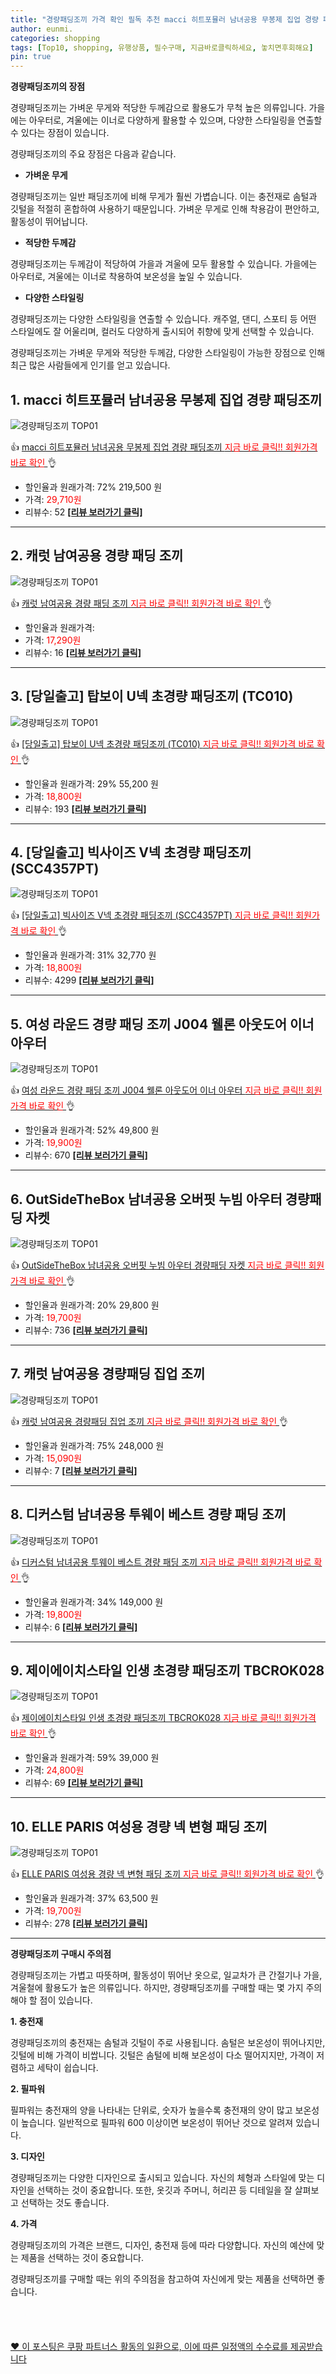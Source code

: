 ```yaml
---
title: "경량패딩조끼 가격 확인 필독 추천 macci 히트포뮬러 남녀공용 무봉제 집업 경량 패딩조끼 비교 장점 구매가이드"
author: eunmi.
categories: shopping
tags: [Top10, shopping, 유행상품, 필수구매, 지금바로클릭하세요, 놓치면후회해요]
pin: true
---
```

**경량패딩조끼의 장점**

경량패딩조끼는 가벼운 무게와 적당한 두께감으로 활용도가 무척 높은 의류입니다. 가을에는 아우터로, 겨울에는 이너로 다양하게 활용할 수 있으며, 다양한 스타일링을 연출할 수 있다는 장점이 있습니다.

경량패딩조끼의 주요 장점은 다음과 같습니다.

* **가벼운 무게**

경량패딩조끼는 일반 패딩조끼에 비해 무게가 훨씬 가볍습니다. 이는 충전재로 솜털과 깃털을 적절히 혼합하여 사용하기 때문입니다. 가벼운 무게로 인해 착용감이 편안하고, 활동성이 뛰어납니다.

* **적당한 두께감**

경량패딩조끼는 두께감이 적당하여 가을과 겨울에 모두 활용할 수 있습니다. 가을에는 아우터로, 겨울에는 이너로 착용하여 보온성을 높일 수 있습니다.

* **다양한 스타일링**

경량패딩조끼는 다양한 스타일링을 연출할 수 있습니다. 캐주얼, 댄디, 스포티 등 어떤 스타일에도 잘 어울리며, 컬러도 다양하게 출시되어 취향에 맞게 선택할 수 있습니다.

경량패딩조끼는 가벼운 무게와 적당한 두께감, 다양한 스타일링이 가능한 장점으로 인해 최근 많은 사람들에게 인기를 얻고 있습니다.

   

## 1. macci 히트포뮬러 남녀공용 무봉제 집업 경량 패딩조끼

![경량패딩조끼 TOP01](https://thumbnail8.coupangcdn.com/thumbnails/remote/230x230ex/image/vendor_inventory/70e6/b53469b8bce04655e9e2a4793b224eca10bdfd83e4c954ae7fac977829d7.png)


👍 [macci 히트포뮬러 남녀공용 무봉제 집업 경량 패딩조끼 <font color=red> 지금 바로 클릭!! 회원가격 바로 확인 </font> ](https://link.coupang.com/re/AFFSDP?lptag=AF3617701&subid=GithubCoopas&pageKey=7678510421&traceid=V0-153&itemId=20503201435&vendorItemId=87623322106) 👌 


- 할인율과 원래가격: 72%  219,500   원
- 가격: <span style='color:red'>29,710원</span>
- 리뷰수: 52  [**[리뷰 보러가기 클릭]**](https://link.coupang.com/re/AFFSDP?lptag=AF3617701&subid=GithubCoopas&pageKey=7678510421&traceid=V0-153&itemId=20503201435&vendorItemId=87623322106)

---


   

## 2. 캐럿 남여공용 경량 패딩 조끼

![경량패딩조끼 TOP01](https://thumbnail6.coupangcdn.com/thumbnails/remote/230x230ex/image/retail/images/40908335188890-9b0c5a3d-f267-4b55-beb9-a5cf7247c455.jpg)


👍 [캐럿 남여공용 경량 패딩 조끼 <font color=red> 지금 바로 클릭!! 회원가격 바로 확인 </font> ](https://link.coupang.com/re/AFFSDP?lptag=AF3617701&subid=GithubCoopas&pageKey=2111547273&traceid=V0-153&itemId=3586763411&vendorItemId=71572558401) 👌 


- 할인율과 원래가격: 
- 가격: <span style='color:red'>17,290원</span>
- 리뷰수: 16  [**[리뷰 보러가기 클릭]**](https://link.coupang.com/re/AFFSDP?lptag=AF3617701&subid=GithubCoopas&pageKey=2111547273&traceid=V0-153&itemId=3586763411&vendorItemId=71572558401)

---


   

## 3. [당일출고] 탑보이 U넥 초경량 패딩조끼 (TC010)

![경량패딩조끼 TOP01](https://thumbnail10.coupangcdn.com/thumbnails/remote/230x230ex/image/vendor_inventory/a923/fef86558279831c8d485c3e24eae9083295e5ae227fa31e2bd20a362456c.jpg)


👍 [[당일출고] 탑보이 U넥 초경량 패딩조끼 (TC010) <font color=red> 지금 바로 클릭!! 회원가격 바로 확인 </font> ](https://link.coupang.com/re/AFFSDP?lptag=AF3617701&subid=GithubCoopas&pageKey=6874863422&traceid=V0-153&itemId=16458458791&vendorItemId=83648557278) 👌 


- 할인율과 원래가격: 29%  55,200   원
- 가격: <span style='color:red'>18,800원</span>
- 리뷰수: 193  [**[리뷰 보러가기 클릭]**](https://link.coupang.com/re/AFFSDP?lptag=AF3617701&subid=GithubCoopas&pageKey=6874863422&traceid=V0-153&itemId=16458458791&vendorItemId=83648557278)

---


   

## 4. [당일출고] 빅사이즈 V넥 초경량 패딩조끼 (SCC4357PT)

![경량패딩조끼 TOP01](https://thumbnail8.coupangcdn.com/thumbnails/remote/230x230ex/image/vendor_inventory/5061/90cdc27950d82ed3f42500b9b2ba5e7915f84db280564cd6fb9aa82f2d56.jpg)


👍 [[당일출고] 빅사이즈 V넥 초경량 패딩조끼 (SCC4357PT) <font color=red> 지금 바로 클릭!! 회원가격 바로 확인 </font> ](https://link.coupang.com/re/AFFSDP?lptag=AF3617701&subid=GithubCoopas&pageKey=7518941758&traceid=V0-153&itemId=19716579123&vendorItemId=3368172505) 👌 


- 할인율과 원래가격: 31%  32,770   원
- 가격: <span style='color:red'>18,800원</span>
- 리뷰수: 4299  [**[리뷰 보러가기 클릭]**](https://link.coupang.com/re/AFFSDP?lptag=AF3617701&subid=GithubCoopas&pageKey=7518941758&traceid=V0-153&itemId=19716579123&vendorItemId=3368172505)

---


   

## 5. 여성 라운드 경량 패딩 조끼 J004 웰론 아웃도어 이너 아우터

![경량패딩조끼 TOP01](https://thumbnail9.coupangcdn.com/thumbnails/remote/230x230ex/image/vendor_inventory/092f/950281356a512e71230a5baf23e6fbcb1f02256f168522089c0d675e2a9b.jpg)


👍 [여성 라운드 경량 패딩 조끼 J004 웰론 아웃도어 이너 아우터 <font color=red> 지금 바로 클릭!! 회원가격 바로 확인 </font> ](https://link.coupang.com/re/AFFSDP?lptag=AF3617701&subid=GithubCoopas&pageKey=6080650618&traceid=V0-153&itemId=11270250345&vendorItemId=71531860022) 👌 


- 할인율과 원래가격: 52%  49,800   원
- 가격: <span style='color:red'>19,900원</span>
- 리뷰수: 670  [**[리뷰 보러가기 클릭]**](https://link.coupang.com/re/AFFSDP?lptag=AF3617701&subid=GithubCoopas&pageKey=6080650618&traceid=V0-153&itemId=11270250345&vendorItemId=71531860022)

---


   

## 6. OutSideTheBox 남녀공용 오버핏 누빔 아우터 경량패딩 자켓

![경량패딩조끼 TOP01](https://thumbnail7.coupangcdn.com/thumbnails/remote/230x230ex/image/vendor_inventory/fe7d/ef65d1c55d623636514fd2ce640a1b55e03714ed2f7d628c8259c4f69ad3.jpg)


👍 [OutSideTheBox 남녀공용 오버핏 누빔 아우터 경량패딩 자켓 <font color=red> 지금 바로 클릭!! 회원가격 바로 확인 </font> ](https://link.coupang.com/re/AFFSDP?lptag=AF3617701&subid=GithubCoopas&pageKey=7712112463&traceid=V0-153&itemId=20675686561&vendorItemId=86739699578) 👌 


- 할인율과 원래가격: 20%  29,800   원
- 가격: <span style='color:red'>19,700원</span>
- 리뷰수: 736  [**[리뷰 보러가기 클릭]**](https://link.coupang.com/re/AFFSDP?lptag=AF3617701&subid=GithubCoopas&pageKey=7712112463&traceid=V0-153&itemId=20675686561&vendorItemId=86739699578)

---


   

## 7. 캐럿 남여공용 경량패딩 집업 조끼

![경량패딩조끼 TOP01](https://thumbnail7.coupangcdn.com/thumbnails/remote/230x230ex/image/retail/images/2702307560147551-beb7b755-e30e-446b-9cd7-d589f1d3a799.jpg)


👍 [캐럿 남여공용 경량패딩 집업 조끼 <font color=red> 지금 바로 클릭!! 회원가격 바로 확인 </font> ](https://link.coupang.com/re/AFFSDP?lptag=AF3617701&subid=GithubCoopas&pageKey=5924645135&traceid=V0-153&itemId=10510535873&vendorItemId=77792176989) 👌 


- 할인율과 원래가격: 75%  248,000   원
- 가격: <span style='color:red'>15,090원</span>
- 리뷰수: 7  [**[리뷰 보러가기 클릭]**](https://link.coupang.com/re/AFFSDP?lptag=AF3617701&subid=GithubCoopas&pageKey=5924645135&traceid=V0-153&itemId=10510535873&vendorItemId=77792176989)

---


   

## 8. 디커스텀 남녀공용 투웨이 베스트 경량 패딩 조끼

![경량패딩조끼 TOP01](https://thumbnail9.coupangcdn.com/thumbnails/remote/230x230ex/image/vendor_inventory/fa27/c57cd1c207d66ad8abcf2f1b3b585ab98fef48dbcce8826bf3f46e533b47.jpg)


👍 [디커스텀 남녀공용 투웨이 베스트 경량 패딩 조끼 <font color=red> 지금 바로 클릭!! 회원가격 바로 확인 </font> ](https://link.coupang.com/re/AFFSDP?lptag=AF3617701&subid=GithubCoopas&pageKey=6778089835&traceid=V0-153&itemId=15931987058&vendorItemId=83189120978) 👌 


- 할인율과 원래가격: 34%  149,000   원
- 가격: <span style='color:red'>19,800원</span>
- 리뷰수: 6  [**[리뷰 보러가기 클릭]**](https://link.coupang.com/re/AFFSDP?lptag=AF3617701&subid=GithubCoopas&pageKey=6778089835&traceid=V0-153&itemId=15931987058&vendorItemId=83189120978)

---


   

## 9. 제이에이치스타일 인생 초경량 패딩조끼 TBCROK028

![경량패딩조끼 TOP01](https://thumbnail10.coupangcdn.com/thumbnails/remote/230x230ex/image/retail/images/7964057161498549-273b7bf3-3239-41e1-801f-3faf21e00b52.jpg)


👍 [제이에이치스타일 인생 초경량 패딩조끼 TBCROK028 <font color=red> 지금 바로 클릭!! 회원가격 바로 확인 </font> ](https://link.coupang.com/re/AFFSDP?lptag=AF3617701&subid=GithubCoopas&pageKey=256607308&traceid=V0-153&itemId=805915841&vendorItemId=72716571179) 👌 


- 할인율과 원래가격: 59%  39,000   원
- 가격: <span style='color:red'>24,800원</span>
- 리뷰수: 69  [**[리뷰 보러가기 클릭]**](https://link.coupang.com/re/AFFSDP?lptag=AF3617701&subid=GithubCoopas&pageKey=256607308&traceid=V0-153&itemId=805915841&vendorItemId=72716571179)

---


   

## 10. ELLE PARIS 여성용 경량 넥 변형 패딩 조끼

![경량패딩조끼 TOP01](https://thumbnail10.coupangcdn.com/thumbnails/remote/230x230ex/image/retail/images/1383039944229339-02b4231d-db41-4bc0-8c72-178aa9e72b38.jpg)


👍 [ELLE PARIS 여성용 경량 넥 변형 패딩 조끼 <font color=red> 지금 바로 클릭!! 회원가격 바로 확인 </font> ](https://link.coupang.com/re/AFFSDP?lptag=AF3617701&subid=GithubCoopas&pageKey=7432579884&traceid=V0-153&itemId=19307404924&vendorItemId=86421731441) 👌 


- 할인율과 원래가격: 37%  63,500   원
- 가격: <span style='color:red'>19,700원</span>
- 리뷰수: 278  [**[리뷰 보러가기 클릭]**](https://link.coupang.com/re/AFFSDP?lptag=AF3617701&subid=GithubCoopas&pageKey=7432579884&traceid=V0-153&itemId=19307404924&vendorItemId=86421731441)

---
**경량패딩조끼 구매시 주의점**

경량패딩조끼는 가볍고 따뜻하며, 활동성이 뛰어난 옷으로, 일교차가 큰 간절기나 가을, 겨울철에 활용도가 높은 의류입니다. 하지만, 경량패딩조끼를 구매할 때는 몇 가지 주의해야 할 점이 있습니다.

**1. 충전재**

경량패딩조끼의 충전재는 솜털과 깃털이 주로 사용됩니다. 솜털은 보온성이 뛰어나지만, 깃털에 비해 가격이 비쌉니다. 깃털은 솜털에 비해 보온성이 다소 떨어지지만, 가격이 저렴하고 세탁이 쉽습니다.

**2. 필파워**

필파워는 충전재의 양을 나타내는 단위로, 숫자가 높을수록 충전재의 양이 많고 보온성이 높습니다. 일반적으로 필파워 600 이상이면 보온성이 뛰어난 것으로 알려져 있습니다.

**3. 디자인**

경량패딩조끼는 다양한 디자인으로 출시되고 있습니다. 자신의 체형과 스타일에 맞는 디자인을 선택하는 것이 중요합니다. 또한, 옷깃과 주머니, 허리끈 등 디테일을 잘 살펴보고 선택하는 것도 좋습니다.

**4. 가격**

경량패딩조끼의 가격은 브랜드, 디자인, 충전재 등에 따라 다양합니다. 자신의 예산에 맞는 제품을 선택하는 것이 중요합니다.

경량패딩조끼를 구매할 때는 위의 주의점을 참고하여 자신에게 맞는 제품을 선택하면 좋습니다.<br><br><br><br><br> [ ❤  이 포스팅은 쿠팡 파트너스 활동의 일환으로, 이에 따른 일정액의 수수료를 제공받습니다](https://link.coupang.com/a/bcEFyh)